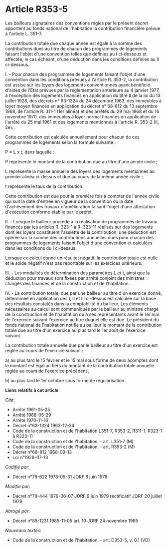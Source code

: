 # Article R353-5

Les bailleurs signataires des conventions régies par le présent décret apportent au fonds national de l'habitation la
contribution financière prévue à l'article L. 351-7.

La contribution totale due chaque année est égale à la somme des contributions dues au titre de chacun des programmes de
logements faisant l'objet d'une convention telles que définies au I ci-dessous et affectée, le cas échéant, d'une déduction
dans les conditions définies au II ci-dessous.

I. - Pour chacun des programmes de logements faisant l'objet d'une convention dans les conditions prévues à l'article R.
353-2, la contribution est assise sur les loyers des logements conventionnés ayant bénéficié d'aides de l'Etat prévues par la
réglementation antérieure au 4 janvier 1977, à l'exception des logements financés en application du titre II de la loi du 13
juillet 1928, des décrets n° 63-1324 du 24 décembre 1963, des immeubles à loyer moyen financés en application du décret n°
68-812 du 13 septembre 1968, de l'article R. 311-1 (1er alinéa) et des arrêtés du 29 mai 1968 et du 16 novembre 1970, des
immeubles à loyer normal financés en application de l'arrêté du 25 mai 1961 et des logements mentionnés à l'article R. 353-2
(II, 2e).

Cette contribution est calculée annuellement pour chacun de ces programmes de logements selon la formule suivante :

P = L x t, dans laquelle :

P représente le montant de la contribution due au titre d'une année civile ;

L représente la masse annuelle des loyers des logements mentionnés au premier alinéa ci-dessus et due au cours de la même
année civile ;

t représente le taux de la contribution.

Cette contribution est due pour la première fois à compter de l'année civile qui suit la date d'entrée en vigueur de la
convention ou la date d'achèvement des travaux d'amélioration faisant l'objet d'une attestation d'exécution conforme établie
par le préfet.

II. - Lorsque le bailleur procède à la réalisation de programmes de travaux financés par les articles R. 323-1 à R. 323-11
réalisés sur des logements dont les loyers constituent l'assiette de la contribution, une déduction est opérée sur la somme
des contributions annuelles dues pour chacun des programmes de logements faisant l'objet d'une convention et calculées dans
les conditions du I ci-dessus.

Lorsque ce calcul donne un résultat négatif, la contribution totale est nulle et le solde négatif n'est pas reportable sur
les exercices ultérieurs.

III. - Les modalités de détermination des paramètres L et t, ainsi que la déduction pour travaux sont fixées par arrêté
conjoint des ministres chargés des finances et de la construction et de l'habitation.

IV. - La contribution totale, due par une bailleur au titre d'un exercice donné, déterminée en application des I, II et III
ci-dessus est calculée sur la base des résultats constatés dans la comptabilité du bailleur. Les éléments nécessaires au
calcul sont communiqués par le bailleur au ministre chargé de la construction et de l'habitation ou à ses représentants avant
le 1er mai de l'exercice suivant l'exercice au titre duquel elle est due. Le président du fonds national de l'habitation
notifie au bailleur le montant de la contribution totale due au titre d'un exercice au plus tard le 1er août de l'exercice
suivant.

La contribution totale annuelle due par le bailleur au titre d'un exercice est réglée au cours de l'exercice suivant :

a) au plus tard le 15 février et le 15 mai sous forme de deux acomptes dont le montant est égal au tiers du montant de la
contribution totale annuelle réglée au cours de l'exercice précédent ;

b) au plus tard le 1er octobre sous forme de régularisation.

**Liens relatifs à cet article**

_Cite_:

  - Arrêté 1961-05-25
  - Arrêté 1968-05-29
  - Arrêté 1970-11-16
  - Décret n°63-1324 1963-12-24
  - Code de la construction et de l'habitation L351-7, R353-2, R311-1, R323-1 à R323-11
  - Code de la construction et de l'habitation. - art. L351-7 (M)
  - Code de la construction et de l'habitation. - art. R353-2 (M)
  - Décret n°68-812 1968-09-13
  - Loi n°1928-07-13

_Codifié par_:

  - Décret n°78-622 1978-05-31 JORF 8 juin 1978

_Modifié par_:

  - Décret n°79-444 1979-06-07 JORF 9 juin 1979 rectificatif JORF 20 juillet 1979

_Abrogé par_:

  - Décret n°85-1231 1985-11-05 art. 10 JORF 24 novembre 1985

_Nouveaux textes_:

  - Code de la construction et de l'habitation. - art. D353-5, v. 0.1 (VD)
